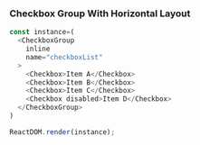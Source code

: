 ### Checkbox Group With Horizontal Layout

<!--start-code-->
```js
const instance=(
  <CheckboxGroup
    inline
    name="checkboxList"
  >
    <Checkbox>Item A</Checkbox>
    <Checkbox>Item B</Checkbox>
    <Checkbox>Item C</Checkbox>
    <Checkbox disabled>Item D</Checkbox>
  </CheckboxGroup>
)

ReactDOM.render(instance);
```
<!--end-code-->